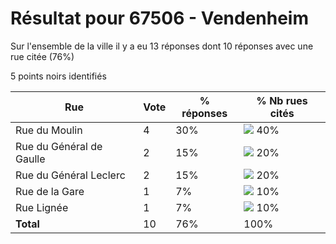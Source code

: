 # Résultat pour 67506 - Vendenheim

Sur l'ensemble de la ville il y a eu 13 réponses dont 10 réponses avec une rue citée (76%)

5 points noirs identifiés

| Rue | Vote | % réponses | % Nb rues cités|
|-----|------|------------|----------------|
| Rue du Moulin | 4 | 30% | <img src="../../img/bar_40.gif" />&nbsp;40%|
| Rue du Général de Gaulle | 2 | 15% | <img src="../../img/bar_20.gif" />&nbsp;20%|
| Rue du Général Leclerc | 2 | 15% | <img src="../../img/bar_20.gif" />&nbsp;20%|
| Rue de la Gare | 1 | 7% | <img src="../../img/bar_10.gif" />&nbsp;10%|
| Rue Lignée | 1 | 7% | <img src="../../img/bar_10.gif" />&nbsp;10%|
| **Total** | 10 | 76% | 100%|
